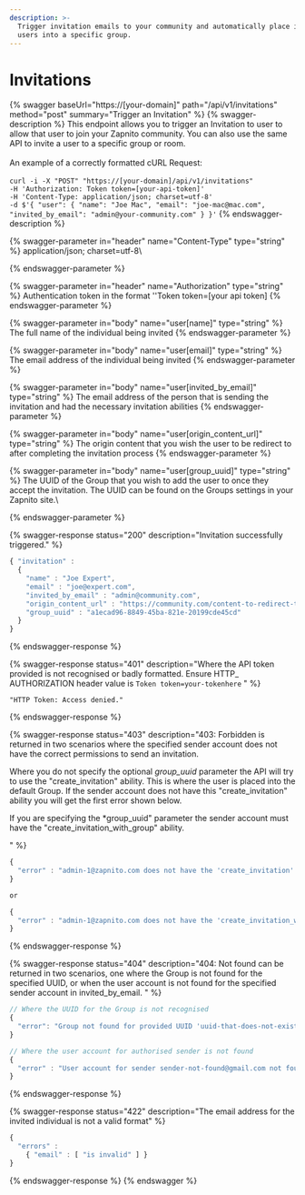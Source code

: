```yaml
---
description: >-
  Trigger invitation emails to your community and automatically place invited
  users into a specific group.
---
```


# Invitations

{% swagger baseUrl="https://[your-domain]" path="/api/v1/invitations" method="post" summary="Trigger an Invitation" %}
{% swagger-description %}
This endpoint allows you to trigger an Invitation to user to allow that user to join your Zapnito community. You can also use the same API to invite a user to a specific group or room.\
\
An example of a correctly formatted cURL Request:\
\
`curl -i -X "POST" "https://[your-domain]/api/v1/invitations"`  \
&#x20; `-H 'Authorization: Token token=[your-api-token]'`  \
&#x20; `-H 'Content-Type: application/json; charset=utf-8'`  \
&#x20; `-d $'{ "user": { "name": "Joe Mac", "email": "joe-mac@mac.com", "invited_by_email": "admin@your-community.com" } }'`
{% endswagger-description %}

{% swagger-parameter in="header" name="Content-Type" type="string" %}
application/json; charset=utf-8\

{% endswagger-parameter %}

{% swagger-parameter in="header" name="Authorization" type="string" %}
Authentication token in the format ''Token token=\[your api token]
{% endswagger-parameter %}

{% swagger-parameter in="body" name="user[name]" type="string" %}
The full name of the individual being invited
{% endswagger-parameter %}

{% swagger-parameter in="body" name="user[email]" type="string" %}
The email address of the individual being invited
{% endswagger-parameter %}

{% swagger-parameter in="body" name="user[invited_by_email]" type="string" %}
The email address of the person that is sending the invitation and had the necessary invitation abilities
{% endswagger-parameter %}

{% swagger-parameter in="body" name="user[origin_content_url]" type="string" %}
The origin content that you wish the user to be redirect to after completing the invitation process
{% endswagger-parameter %}

{% swagger-parameter in="body" name="user[group_uuid]" type="string" %}
The UUID of the Group that you wish to add the user to once they accept the invitation.  The UUID can be found on the Groups settings in your Zapnito site.\

{% endswagger-parameter %}

{% swagger-response status="200" description="Invitation successfully triggered." %}
```javascript
{ "invitation" :
  {
    "name" : "Joe Expert",
    "email" : "joe@expert.com",
    "invited_by_email" : "admin@community.com",
    "origin_content_url" : "https://community.com/content-to-redirect-to.html",
    "group_uuid" : "a1ecad96-8849-45ba-821e-20199cde45cd"
  }
}
```
{% endswagger-response %}

{% swagger-response status="401" description="Where the API token provided is not recognised or badly formatted.   Ensure HTTP_ AUTHORIZATION header value is `Token token=your-tokenhere` " %}
```
"HTTP Token: Access denied."
```
{% endswagger-response %}

{% swagger-response status="403" description="403: Forbidden is returned in two scenarios where the specified sender account does not have the correct permissions to send an invitation. 

Where you do not specify the optional *group_uuid* parameter the API will try to use the "create_invitation" ability.  This is where the user is placed into the default Group.  If the sender account does not have this "create_invitation" ability you will get the first error shown below.

If you are specifying the *group_uuid" parameter the sender account must have the "create_invitation_with_group" ability.

" %}
```javascript
{ 
  "error" : "admin-1@zapnito.com does not have the 'create_invitation' ability"
}

or 

{
  "error" : "admin-1@zapnito.com does not have the 'create_invitation_with_group' ability"
}
```
{% endswagger-response %}

{% swagger-response status="404" description="404: Not found can be returned in two scenarios, one where the Group is not found for the specified UUID, or when the user account is not found for the specified sender account in invited_by_email.
" %}
```javascript
// Where the UUID for the Group is not recognised
{
  "error": "Group not found for provided UUID 'uuid-that-does-not-exist'"
}

// Where the user account for authorised sender is not found
{ 
  "error" : "User account for sender sender-not-found@gmail.com not found"
} 
```
{% endswagger-response %}

{% swagger-response status="422" description="The email address for the invited individual is not a valid format" %}
```javascript
{  
  "errors" : 
    { "email" : [ "is invalid" ] }
}
```
{% endswagger-response %}
{% endswagger %}

